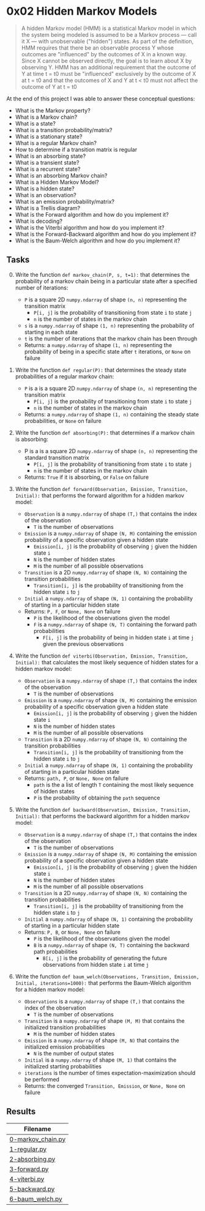 # 0x02 Hidden Markov Models

> A hidden Markov model (HMM) is a statistical Markov model in which the system being modeled is assumed to be a Markov process — call it X — with unobservable ("hidden") states. As part of the definition, HMM requires that there be an observable process Y whose outcomes are "influenced" by the outcomes of X in a known way. Since X cannot be observed directly, the goal is to learn about X by observing Y. HMM has an additional requirement that the outcome of Y at time t = t0 must be "influenced" exclusively by the outcome of X at t = t0 and that the outcomes of X and Y at t < t0 must not affect the outcome of Y at t = t0

At the end of this project I was able to answer these conceptual questions:

* What is the Markov property?
* What is a Markov chain?
* What is a state?
* What is a transition probability/matrix?
* What is a stationary state?
* What is a regular Markov chain?
* How to determine if a transition matrix is regular
* What is an absorbing state?
* What is a transient state?
* What is a recurrent state?
* What is an absorbing Markov chain?
* What is a Hidden Markov Model?
* What is a hidden state?
* What is an observation?
* What is an emission probability/matrix?
* What is a Trellis diagram?
* What is the Forward algorithm and how do you implement it?
* What is decoding?
* What is the Viterbi algorithm and how do you implement it?
* What is the Forward-Backward algorithm and how do you implement it?
* What is the Baum-Welch algorithm and how do you implement it?

## Tasks

0. Write the function `def markov_chain(P, s, t=1):` that determines the probability of a markov chain being in a particular state after a specified number of iterations:

    * `P` is a square 2D `numpy.ndarray` of shape `(n, n)` representing the transition matrix
        * `P[i, j]` is the probability of transitioning from state `i` to state `j`
        * `n` is the number of states in the markov chain
    * `s` is a `numpy.ndarray` of shape `(1, n)` representing the probability of starting in each state
    * `t` is the number of iterations that the markov chain has been through
    * Returns: a `numpy.ndarray` of shape `(1, n)` representing the probability of being in a specific state after `t` iterations, or `None` on failure

1. Write the function `def regular(P):` that determines the steady state probabilities of a regular markov chain:

    * `P` is a is a square 2D `numpy.ndarray` of shape `(n, n)` representing the transition matrix
        * `P[i, j]` is the probability of transitioning from state `i` to state `j`
        * `n` is the number of states in the markov chain
    * Returns: a `numpy.ndarray` of shape `(1, n)` containing the steady state probabilities, or `None` on failure

2. Write the function `def absorbing(P):` that determines if a markov chain is absorbing:

    * P is a is a square 2D `numpy.ndarray` of shape `(n, n)` representing the standard transition matrix
        * `P[i, j]` is the probability of transitioning from state `i` to state `j`
        * `n` is the number of states in the markov chain
    * Returns: `True` if it is absorbing, or `False` on failure

3. Write the function `def forward(Observation, Emission, Transition, Initial):` that performs the forward algorithm for a hidden markov model:

    * `Observation` is a `numpy.ndarray` of shape `(T,)` that contains the index of the observation
        * `T` is the number of observations
    * `Emission` is a `numpy.ndarray` of shape `(N, M)` containing the emission probability of a specific observation given a hidden state
        * `Emission[i, j]` is the probability of observing `j` given the hidden state `i`
        * `N` is the number of hidden states
        * `M` is the number of all possible observations
    * `Transition` is a 2D `numpy.ndarray` of shape `(N, N)` containing the transition probabilities
        * `Transition[i, j]` is the probability of transitioning from the hidden state `i` to `j`
    * `Initial` a `numpy.ndarray` of shape `(N, 1)` containing the probability of starting in a particular hidden state
    * Returns: `P, F`, or `None, None` on failure
        * `P` is the likelihood of the observations given the model
        * `F` is a `numpy.ndarray` of shape `(N, T)` containing the forward path probabilities
            * `F[i, j]` is the probability of being in hidden state `i` at time `j` given the previous observations

4. Write the function `def viterbi(Observation, Emission, Transition, Initial):` that calculates the most likely sequence of hidden states for a hidden markov model:

    * `Observation` is a `numpy.ndarray` of shape `(T,)` that contains the index of the observation
        * `T` is the number of observations
    * `Emission` is a `numpy.ndarray` of shape `(N, M)` containing the emission probability of a specific observation given a hidden state
        * `Emission[i, j]` is the probability of observing `j` given the hidden state `i`
        * `N` is the number of hidden states
        * `M` is the number of all possible observations
    * `Transition` is a 2D `numpy.ndarray` of shape `(N, N)` containing the transition probabilities
        * `Transition[i, j]` is the probability of transitioning from the hidden state `i` to `j`
    * `Initial` a `numpy.ndarray` of shape `(N, 1)` containing the probability of starting in a particular hidden state
    * Returns: `path, P`, or `None, None` on failure
        * `path` is the a list of length `T` containing the most likely sequence of hidden states
        * `P` is the probability of obtaining the `path` sequence

5. Write the function `def backward(Observation, Emission, Transition, Initial):` that performs the backward algorithm for a hidden markov model:

    * `Observation` is a `numpy.ndarray` of shape `(T,)` that contains the index of the observation
        * `T` is the number of observations
    * `Emission` is a `numpy.ndarray` of shape `(N, M)` containing the emission probability of a specific observation given a hidden state
        * `Emission[i, j]` is the probability of observing `j` given the hidden state `i`
        * `N` is the number of hidden states
        * `M` is the number of all possible observations
    * `Transition` is a 2D `numpy.ndarray` of shape `(N, N)` containing the transition probabilities
        * `Transition[i, j]` is the probability of transitioning from the hidden state `i` to `j`
    * `Initial` a `numpy.ndarray` of shape `(N, 1)` containing the probability of starting in a particular hidden state
    * Returns: `P, B`, or `None, None` on failure
        * `P` is the likelihood of the observations given the model
        * `B` is a `numpy.ndarray` of shape `(N, T)` containing the backward path probabilities
            * `B[i, j]` is the probability of generating the future observations from hidden state `i` at time `j`

6. Write the function `def baum_welch(Observations, Transition, Emission, Initial, iterations=1000):` that performs the Baum-Welch algorithm for a hidden markov model:

    * `Observations` is a `numpy.ndarray` of shape `(T,)` that contains the index of the observation
        * `T` is the number of observations
    * `Transition` is a `numpy.ndarray` of shape `(M, M)` that contains the initialized transition probabilities
        * `M` is the number of hidden states
    * `Emission` is a `numpy.ndarray` of shape `(M, N)` that contains the initialized emission probabilities
        * `N` is the number of output states
    * `Initial` is a `numpy.ndarray` of shape `(M, 1)` that contains the initialized starting probabilities
    * `iterations` is the number of times expectation-maximization should be performed
    * Returns: the converged `Transition, Emission`, or `None, None` on failure

## Results

| Filename |
| ------ |
| [0-markov_chain.py](https://github.com/jhonaRiver/holbertonschool-machine_learning/blob/master/unsupervised_learning/0x02-hmm/0-markov_chain.py)|
| [1-regular.py](https://github.com/jhonaRiver/holbertonschool-machine_learning/blob/master/unsupervised_learning/0x02-hmm/1-regular.py)|
| [2-absorbing.py](https://github.com/jhonaRiver/holbertonschool-machine_learning/blob/master/unsupervised_learning/0x02-hmm/2-absorbing.py)|
| [3-forward.py](https://github.com/jhonaRiver/holbertonschool-machine_learning/blob/master/unsupervised_learning/0x02-hmm/3-forward.py)|
| [4-viterbi.py](https://github.com/jhonaRiver/holbertonschool-machine_learning/blob/master/unsupervised_learning/0x02-hmm/4-viterbi.py)|
| [5-backward.py](https://github.com/jhonaRiver/holbertonschool-machine_learning/blob/master/unsupervised_learning/0x02-hmm/5-backward.py)|
| [6-baum_welch.py](https://github.com/jhonaRiver/holbertonschool-machine_learning/blob/master/unsupervised_learning/0x02-hmm/6-baum_welch.py)|
